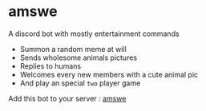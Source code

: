 # amswe
A discord bot with mostly entertainment commands
- Summon a random meme at will
- Sends wholesome animals pictures
- Replies to humans
- Welcomes every new members with a cute animal pic
- And play an special `two` player game

Add this bot to your server : [amswe](https://discord.com/api/oauth2/authorize?client_id=959029484512747530&permissions=8&scope=bot "just add it lol")



